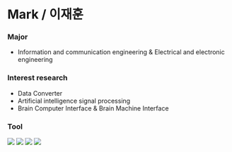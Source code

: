 **Mark / 이재훈**
====================


### Major
- Information and communication engineering & Electrical and electronic engineering

### Interest research
- Data Converter
- Artificial intelligence signal processing
- Brain Computer Interface & Brain Machine Interface

### Tool
<img src="https://img.shields.io/badge/Python-3766AB?style=plastic&logo=Python&logoColor=white"/></a>
<img src="https://img.shields.io/badge/MATLAB-FF6600?style=plastic&logo=Atlassian&logoColor=blue"/>
<img src="https://img.shields.io/badge/PSPICE-red?style=plastic&logo=Amazon EC2&logoColor=black"/>
<img src="https://img.shields.io/badge/Verilog-black?style=flat&logo=AMD&logoColor=ED1C24"/>

